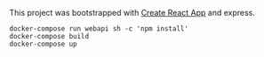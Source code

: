 This project was bootstrapped with [Create React App](https://github.com/facebook/create-react-app) and express.




```
docker-compose run webapi sh -c 'npm install'
docker-compose build
docker-compose up
```